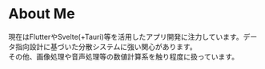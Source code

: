 # About Me
現在はFlutterやSvelte(+Tauri)等を活用したアプリ開発に注力しています。データ指向設計に基づいた分散システムに強い関心があります。  
その他、画像処理や音声処理等の数値計算系を触り程度に扱っています。
